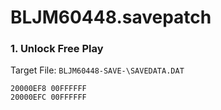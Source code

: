 # BLJM60448.savepatch

### 1. Unlock Free Play

Target File: `BLJM60448-SAVE-\SAVEDATA.DAT`

```
20000EF8 00FFFFFF
20000EFC 00FFFFFF
```

